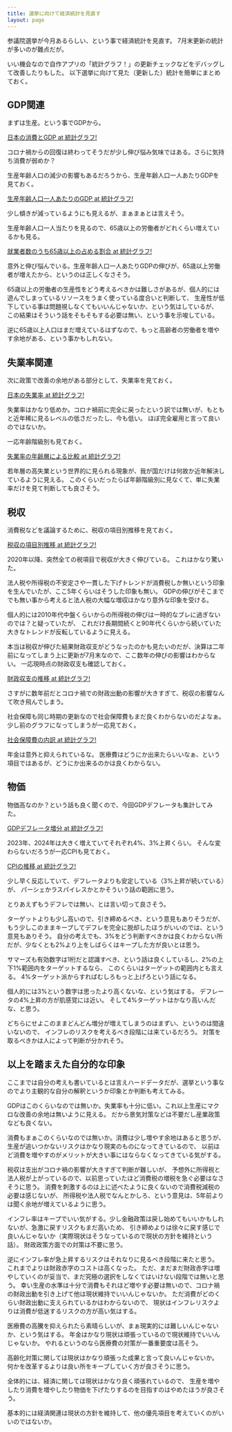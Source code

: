 ```yaml
---
title: 選挙に向けて経済統計を見直す
layout: page
---
```

参議院選挙が今月あるらしい、という事で経済統計を見直す。
7月末更新の統計が多いのが難点だが。

いい機会なので自作アプリの「統計グラフ！」の更新チェックなどをデバッグして改善したりもした。
以下選挙に向けて見た（更新した）統計を簡単にまとめておく。

## GDP関連

まずは生産。という事でGDPから。

[日本の消費とGDP at 統計グラフ!](https://karino2.github.io/TobinQJsonBackend/pages/52gaYy8nN6diNo3p5kzaiHvsJvbUjjA6.html)

コロナ禍からの回復は終わってそうだが少し伸び悩み気味ではある。さらに気持ち消費が弱めか？

生産年齢人口の減少の影響もあるだろうから、生産年齢人口一人あたりGDPを見ておく。

[生産年齢人口一人あたりのGDP at 統計グラフ!](https://karino2.github.io/TobinQJsonBackend/pages/I0zXA94vqvabkcj8ecrxYxXVKlPL11xP.html)

少し傾きが減っているようにも見えるが、まぁまぁとは言えそう。

生産年齢人口一人当たりを見るので、65歳以上の労働者がどれくらい増えているかも見る。

[就業者数のうち65歳以上の占める割合 at 統計グラフ!](https://karino2.github.io/TobinQJsonBackend/pages/labor_ratio.html)

意外と伸び悩んでいる。生産年齢人口一人あたりGDPの伸びが、65歳以上労働者が増えたから、というのは正しくなさそう。

65歳以上の労働者の生産性をどう考えるべきかは難しさがあるが、個人的には遊んでしまっているリソースをうまく使っている度合いと判断して、
生産性が低下している事は問題視しなくてもいいんじゃないか、という気はしているが、
この結果はそういう話をそもそもする必要は無い、という事を示唆している。

逆に65歳以上人口はまだ増えているはずなので、もっと高齢者の労働者を増やす余地がある、という事かもしれない。

## 失業率関連

次に政策で改善の余地がある部分として、失業率を見ておく。

[日本の失業率 at 統計グラフ!](https://karino2.github.io/TobinQJsonBackend/pages/i1BLi0N7yW0H2tRCRYtCZ3d1dnPHdtmg.html)

失業率はかなり低めか。コロナ禍前に完全に戻ったという訳では無いが、もともと近年稀に見るレベルの低さだったし、今も低い。
ほぼ完全雇用と言って良いのではないか。

一応年齢階級別も見ておく。

[失業率の年齢層による比較 at 統計グラフ!](https://karino2.github.io/TobinQJsonBackend/pages/09otPKsLCOdfycFuATkhScCUCIvFD0xG.html)

若年層の高失業という世界的に見られる現象が、我が国だけは何故か近年解決しているように見える。
このくらいだったらば年齢階級別に見なくて、単に失業率だけを見て判断しても良さそう。

## 税収

消費税などを議論するために、税収の項目別推移を見ておく。

[税収の項目別推移 at 統計グラフ!](https://karino2.github.io/TobinQJsonBackend/pages/nMOGwQc7E6SuQ4a2SwLlrAvQTtkZpKop.html)

2020年以降、突然全ての税項目で税収が大きく伸びている。
これはかなり驚いた。

法人税や所得税の不安定さや一貫した下げトレンドが消費税しか無いという印象を生んでいたが、ここ5年くらいはそうした印象も無い。
GDPの伸びがそこまででも無い事から考えると法人税の大幅な増収はかなり意外な印象を受ける。

個人的には2010年代中盤くらいからの所得税の伸びは一時的なブレに過ぎないのでは？と疑っていたが、
これだけ長期間続くと90年代くらいから続いていた大きなトレンドが反転しているように見える。

本当は税収が伸びた結果財政収支がどうなったのかも見たいのだが、決算は二年前になってしまう上に更新が7月末なので、ここ数年の伸びの影響はわからない。
一応現時点の財政収支も確認しておく。

[財政収支の推移 at 統計グラフ!](https://karino2.github.io/TobinQJsonBackend/pages/fwIl10bgzAGzMOYukw4BmpGsLa4uJ0q7.html)

さすがに数年前だとコロナ禍での財政出動の影響が大きすぎて、税収の影響なんて吹き飛んでしまう。

社会保障も同じ時期の更新なので社会保障費もまだ良くわからないのだよなぁ。少し前のグラフになってしまうが一応見ておく。

[社会保障費の内訳 at 統計グラフ!](https://karino2.github.io/TobinQJsonBackend/pages/snskEuRmyMpYyvC8FBOsP6FkVj9vUW1S.html)

年金は意外と抑えられているな。
医療費はどうにか出来たらいいなぁ、という項目ではあるが、どうにか出来るのかは良くわからない。

## 物価

物価高なのか？という話も良く聞くので、今回GDPデフレータも集計してみた。

[GDPデフレータ増分 at 統計グラフ!](https://karino2.github.io/TobinQJsonBackend/pages/deflator_ratio.html)

2023年、2024年は大きく増えていてそれぞれ4%、3%上昇くらい。
そんな変わらないだろうが一応CPIも見ておく。

[CPIの推移 at 統計グラフ!](https://karino2.github.io/TobinQJsonBackend/pages/OqwEt1DZrRhrNGOPh0bXAblndaROq7N3.html)

少し早く反応していて、デフレータよりも安定している（3%上昇が続いている）が、
パーシェかラスパイレスかとかそういう話の範囲に思う。

とりあえずもうデフレでは無い、とは言い切って良さそう。

ターゲットよりも少し高いので、引き締めるべき、という意見もありそうだが、
もう少しこのままキープしてデフレを完全に脱却したほうがいいのでは、という意見もありそう。
自分の考えでも、3%をどう判断すべきかは良くわからない所だが、少なくとも2%より上をしばらくはキープした方が良いとは思う。

サマーズも有効数字は1桁だと認識すべき、という話は良くしているし、2%の上下1%範囲内をターゲットするなら、
このくらいはターゲットの範囲内とも言える。
4%ターゲット派からすればむしろもっと上げろという話になる。

個人的には3%という数字は思ったより高くないな、という気はする。
デフレータの4%上昇の方が肌感覚には近い。
そして4%ターゲットはかなり高いんだな、と思う。

どちらにせよこのままどんどん増分が増えてしまうのはまずい、というのは間違いないので、
インフレのリスクを考えるべき段階には来ているだろう。
対策を取るべきかは人によって判断が分かれそう。

## 以上を踏まえた自分的な印象

ここまでは自分の考えも書いているとは言えハードデータだが、選挙という事なのでより主観的な自分の解釈というか印象とか判断も考えてみる。

GDPはこのくらいなのでは無いか。失業率も十分に低い。これ以上生産にマクロな改善の余地は無いように見える。
だから景気対策などは不要だし産業政策なども良くない。

消費もまぁこのくらいなのでは無いか。消費は少し増やす余地はあると思うが、生産が追いつかないリスクはかなり現実のものになってきているので、
以前ほど消費を増やすのがメリットが大きい事にはならなくなってきている気がする。

税収は支出がコロナ禍の影響が大きすぎて判断が難しいが、
予想外に所得税と法人税が上がっているので、以前思っていたほど消費税の増税を急ぐ必要はなさそうに思う。
消費を刺激するのは上に述べたように良くないので消費税減税の必要は感じないが、
所得税や法人税でなんとかしろ、という意見は、5年前よりは聞く余地が増えているように思う。

インフレ率はキープでいい気がする。少し金融政策は戻し始めてもいいかもしれないが、急激に戻すリスクもまだ高いため、
引き締めよりは徐々に戻す感じで良いんじゃないか（実際現状はそうなっているので現状の方針を維持という話）。
財政政策方面での対策は不要に思う。

逆にインフレ率が急上昇するリスクはそれなりに見るべき段階に来たと思う。
これまでよりは財政赤字のコストは高くなった。
ただ、まだまだ財政赤字は増やしていくのが妥当で、まだ究極の選択をしなくてはいけない段階では無いと思う。
幸い生産の水準は十分で消費もそれほど増やす必要は無いので、コロナ禍の財政出動を引き上げて他は現状維持でいいんじゃないか。
ただ消費がどのくらい財政出動に支えられているかはわからないので、
現状はインフレリスクよりは消費が低迷するリスクの方が高い気はする。

医療費の高騰を抑えられたら素晴らしいが、まぁ現実的には難しいんじゃないか、という気はする。
年金はかなり現状は頑張っているので現状維持でいいんじゃないか。
やれるというのなら医療費の対策が一番重要度は高そう。

高齢化対策に関しては現状はかなり頑張った成果と言って良いんじゃないか。
何かを改革するよりは良い所をキープしていく方が良さそうに思う。

全体的には、経済に関しては現状はかなり良く頑張れているので、
生産を増やしたり消費を増やしたり物価を下げたりするのを目指すのはやめたほうが良さそう。

基本的には経済関連は現状の方針を維持して、他の優先項目を考えていくのがいいのではないか。